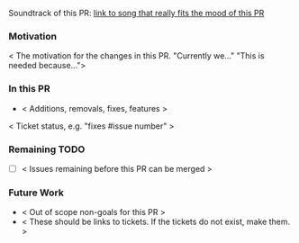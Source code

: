 Soundtrack of this PR: [link to song that really fits the mood of this PR]()

### Motivation

< The motivation for the changes in this PR. "Currently we..." "This is needed because...">

### In this PR
* < Additions, removals, fixes, features >

< Ticket status, e.g. "fixes #issue number" > 

### Remaining TODO
- [ ] < Issues remaining before this PR can be merged >

### Future Work
* < Out of scope non-goals for this PR >
* < These should be links to tickets. If the tickets do not exist, make them. >

